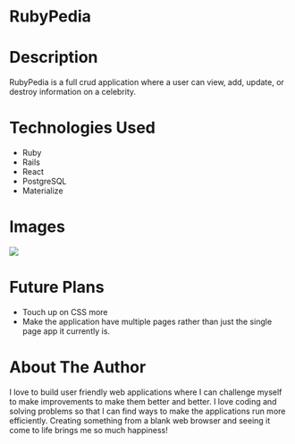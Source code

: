 # RubyPedia


# Description
RubyPedia is a full crud application where a user can view, add, update, or destroy information on a celebrity.

# Technologies Used

* Ruby
* Rails
* React
* PostgreSQL
* Materialize



# Images
<img src="https://user-images.githubusercontent.com/110005039/198841790-a463d85b-c30a-4d1f-a17b-bfc52d8c28a8.png">


# Future Plans
* Touch up on CSS more
* Make the application have multiple pages rather than just the single page app it currently is. 

# About The Author
I love to build user friendly web applications where I can challenge myself to make improvements to make them better and better. I love coding and solving problems so that I can find ways to make the applications run more efficiently. Creating something from a blank web browser and seeing it come to life brings me so much happiness! 
